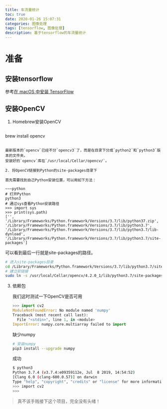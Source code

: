```yaml
---
title: 车流量统计
toc: true
date: 2020-01-26 15:07:31
categories: 图像处理
tags: [tensorflow, 图像处理]
description: 基于tensorflow的车流量统计
---
```


# 准备

## 安装tensorflow

参考[在 macOS 中安装 TensorFlow](https://tensorflow.juejin.im/install/install_mac.html)

## 安装OpenCV

1. Homebrew安装OpenCV

   ~~~bash
brew install opencv
   ~~~

   最新版本的`opencv`已经不分`opencv3`了，而是在目录下分成`python2`和`python3`版本的文件夹。
   安装好的`opencv`库在`/usr/local/Cellar/opencv/`。

2. 将OpenCV链接到Python的site-packages目录下

   首先需要找到自己Python安装位置，可以用如下方法：

   ~~~python
   # 打开Python
   python3
   # 通过sys查看Python安装路径
   >>> import sys
   >>> print(sys.path)
   ['', '/Library/Frameworks/Python.framework/Versions/3.7/lib/python37.zip', '/Library/Frameworks/Python.framework/Versions/3.7/lib/python3.7', '/Library/Frameworks/Python.framework/Versions/3.7/lib/python3.7/lib-dynload', '/Library/Frameworks/Python.framework/Versions/3.7/lib/python3.7/site-packages']
   ~~~

   可以看到最后一行就是site-packages的路径。

   ~~~bash
   # 进入site-packages目录
   cd /Library/Frameworks/Python.framework/Versions/3.7/lib/python3.7/site-packages
   # 建立软链接
   sudo ln -s /usr/local/Cellar/opencv/4.2.0_1/lib/python3.7/site-packages/cv2/python-3.7/cv2.cpython-37m-darwin.so cv2.so
   ~~~

3. 依赖包

   我们这时测试一下OpenCV是否可用

   ~~~python
   >>> import cv2
   ModuleNotFoundError: No module named 'numpy'
   Traceback (most recent call last):
     File "<stdin>", line 1, in <module>
   ImportError: numpy.core.multiarray failed to import
   ~~~

   缺少numpy

   ~~~bash
   # 安装numpy
   pip3 install --upgrade numpy
   ~~~

   成功

   ~~~bash
   $ python3
   Python 3.7.4 (v3.7.4:e09359112e, Jul  8 2019, 14:54:52)
   [Clang 6.0 (clang-600.0.57)] on darwin
   Type "help", "copyright", "credits" or "license" for more information.
   >>> import cv2
   >>>
   ~~~

> 真不该手贱接下这个项目，完全没有头绪！



